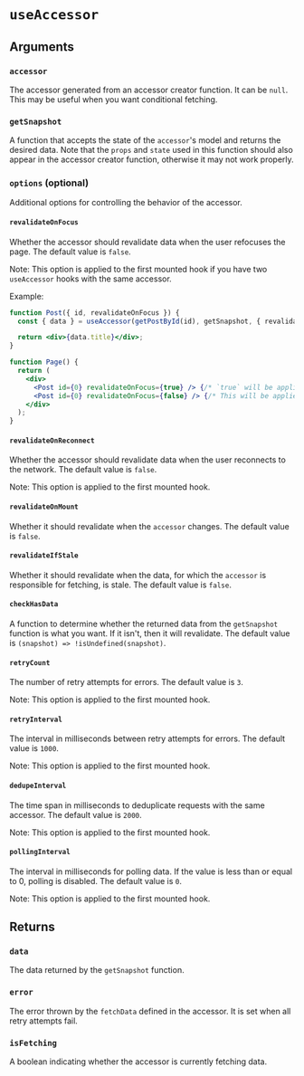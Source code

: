 # `useAccessor`

## Arguments

### `accessor`

The accessor generated from an accessor creator function. It can be `null`. This may be useful when you want conditional fetching.

### `getSnapshot`

A function that accepts the state of the `accessor`'s model and returns the desired data. Note that the `props` and `state` used in this function should also appear in the accessor creator function, otherwise it may not work properly.

### `options` (optional)

Additional options for controlling the behavior of the accessor.

#### `revalidateOnFocus`

Whether the accessor should revalidate data when the user refocuses the page. The default value is `false`.

Note: This option is applied to the first mounted hook if you have two `useAccessor` hooks with the same accessor.

Example:

```jsx
function Post({ id, revalidateOnFocus }) {
  const { data } = useAccessor(getPostById(id), getSnapshot, { revalidateOnFocus });

  return <div>{data.title}</div>;
}

function Page() {
  return (
    <div>
      <Post id={0} revalidateOnFocus={true} /> {/* `true` will be applied to `revalidateOnFocus` */}
      <Post id={0} revalidateOnFocus={false} /> {/* This will be applied only if the first <Post/> component is unmounted */}
    </div>
  );
}
```

#### `revalidateOnReconnect`

Whether the accessor should revalidate data when the user reconnects to the network. The default value is `false`.

Note: This option is applied to the first mounted hook.

#### `revalidateOnMount`

Whether it should revalidate when the `accessor` changes. The default value is `false`.

#### `revalidateIfStale`

Whether it should revalidate when the data, for which the `accessor` is responsible for fetching, is stale. The default value is `false`.

#### `checkHasData`

A function to determine whether the returned data from the `getSnapshot` function is what you want. If it isn't, then it will revalidate. The default value is `(snapshot) => !isUndefined(snapshot)`.

#### `retryCount`

The number of retry attempts for errors. The default value is `3`.

Note: This option is applied to the first mounted hook.

#### `retryInterval`

The interval in milliseconds between retry attempts for errors. The default value is `1000`.

Note: This option is applied to the first mounted hook.

#### `dedupeInterval`

The time span in milliseconds to deduplicate requests with the same accessor. The default value is `2000`.

Note: This option is applied to the first mounted hook.

#### `pollingInterval`

The interval in milliseconds for polling data. If the value is less than or equal to 0, polling is disabled. The default value is `0`.

Note: This option is applied to the first mounted hook.

## Returns

### `data`

The data returned by the `getSnapshot` function.

### `error`

The error thrown by the `fetchData` defined in the accessor. It is set when all retry attempts fail.

### `isFetching`

A boolean indicating whether the accessor is currently fetching data.
